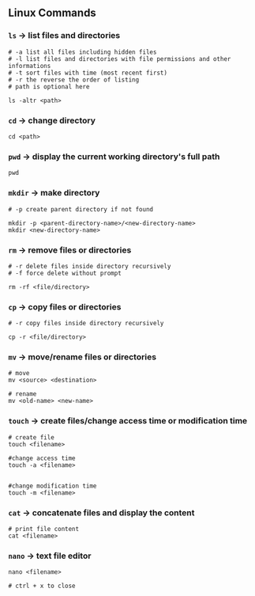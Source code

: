 ## Linux Commands

### `ls` -> list files and directories
```
# -a list all files including hidden files 
# -l list files and directories with file permissions and other informations
# -t sort files with time (most recent first)
# -r the reverse the order of listing
# path is optional here

ls -altr <path>
```

### `cd` -> change directory
```
cd <path>
```

### `pwd` -> display the current working directory's full path
```
pwd
```

### `mkdir` -> make directory
```
# -p create parent directory if not found

mkdir -p <parent-directory-name>/<new-directory-name>
mkdir <new-directory-name>
```

### `rm` -> remove files or directories
```
# -r delete files inside directory recursively
# -f force delete without prompt

rm -rf <file/directory>
```

### `cp` -> copy files or directories
```
# -r copy files inside directory recursively

cp -r <file/directory>
```

### `mv` -> move/rename files or directories
```
# move
mv <source> <destination>

# rename
mv <old-name> <new-name>
```

### `touch` -> create files/change access time or modification time
```
# create file
touch <filename>

#change access time
touch -a <filename>


#change modification time
touch -m <filename>
```

### `cat` -> concatenate files and display the content
```
# print file content
cat <filename>
```

### `nano` -> text file editor
```
nano <filename>

# ctrl + x to close
```
